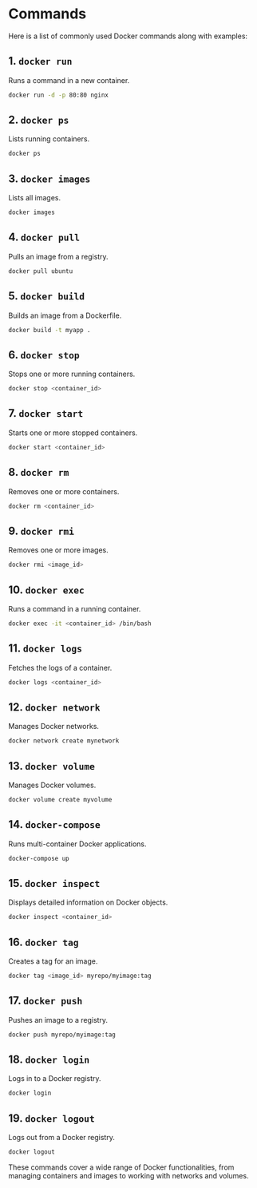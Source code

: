 # Commands

Here is a list of commonly used Docker commands along with examples:

## 1. `docker run`
Runs a command in a new container.
```sh
docker run -d -p 80:80 nginx
```

## 2. `docker ps`
Lists running containers.
```sh
docker ps
```

## 3. `docker images`
Lists all images.
```sh
docker images
```

## 4. `docker pull`
Pulls an image from a registry.
```sh
docker pull ubuntu
```

## 5. `docker build`
Builds an image from a Dockerfile.
```sh
docker build -t myapp .
```

## 6. `docker stop`
Stops one or more running containers.
```sh
docker stop <container_id>
```

## 7. `docker start`
Starts one or more stopped containers.
```sh
docker start <container_id>
```

## 8. `docker rm`
Removes one or more containers.
```sh
docker rm <container_id>
```

## 9. `docker rmi`
Removes one or more images.
```sh
docker rmi <image_id>
```

## 10. `docker exec`
Runs a command in a running container.
```sh
docker exec -it <container_id> /bin/bash
```

## 11. `docker logs`
Fetches the logs of a container.
```sh
docker logs <container_id>
```

## 12. `docker network`
Manages Docker networks.
```sh
docker network create mynetwork
```

## 13. `docker volume`
Manages Docker volumes.
```sh
docker volume create myvolume
```

## 14. `docker-compose`
Runs multi-container Docker applications.
```sh
docker-compose up
```

## 15. `docker inspect`
Displays detailed information on Docker objects.
```sh
docker inspect <container_id>
```

## 16. `docker tag`
Creates a tag for an image.
```sh
docker tag <image_id> myrepo/myimage:tag
```

## 17. `docker push`
Pushes an image to a registry.
```sh
docker push myrepo/myimage:tag
```

## 18. `docker login`
Logs in to a Docker registry.
```sh
docker login
```

## 19. `docker logout`
Logs out from a Docker registry.
```sh
docker logout
```

These commands cover a wide range of Docker functionalities, from managing containers and images to working with networks and volumes.